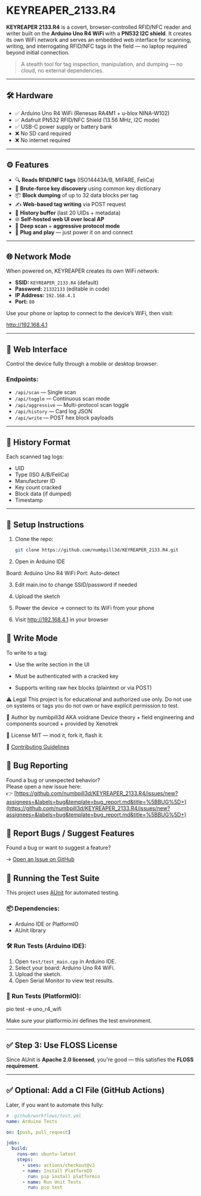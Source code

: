# KEYREAPER_2133.R4

**KEYREAPER 2133.R4** is a covert, browser-controlled RFID/NFC reader and writer built on the **Arduino Uno R4 WiFi** with a **PN532 I2C shield**. It creates its own WiFi network and serves an embedded web interface for scanning, writing, and interrogating RFID/NFC tags in the field — no laptop required beyond initial connection.

> A stealth tool for tag inspection, manipulation, and dumping — no cloud, no external dependencies.

---

## 🛠 Hardware

- ✅ Arduino Uno R4 WiFi (Renesas RA4M1 + u-blox NINA-W102)
- ✅ Adafruit PN532 RFID/NFC Shield (13.56 MHz, I2C mode)
- ✅ USB-C power supply or battery bank
- ❌ No SD card required
- ❌ No internet required

---

## ⚙️ Features

- 🔍 **Reads RFID/NFC tags** (ISO14443A/B, MIFARE, FeliCa)
- 🔑 **Brute-force key discovery** using common key dictionary
- 📦 **Block dumping** of up to 32 data blocks per tag
- ✍️ **Web-based tag writing** via POST request
- 🧠 **History buffer** (last 20 UIDs + metadata)
- 🌐 **Self-hosted web UI over local AP**
- 🧪 **Deep scan** + **aggressive protocol mode**
- 🔌 **Plug and play** — just power it on and connect

---

## 🌐 Network Mode

When powered on, KEYREAPER creates its own WiFi network:

- **SSID:** `KEYREAPER_2133.R4` (default)
- **Password:** `21332133` (editable in code)
- **IP Address:** `192.168.4.1`
- **Port:** `80`

Use your phone or laptop to connect to the device’s WiFi, then visit:

http://192.168.4.1


---

## 📱 Web Interface

Control the device fully through a mobile or desktop browser:

### Endpoints:
- `/api/scan` — Single scan
- `/api/toggle` — Continuous scan mode
- `/api/aggressive` — Multi-protocol scan toggle
- `/api/history` — Card log JSON
- `/api/write` — POST hex block payloads

---

## 🧾 History Format

Each scanned tag logs:
- UID
- Type (ISO A/B/FeliCa)
- Manufacturer ID
- Key count cracked
- Block data (if dumped)
- Timestamp

---

## 🚀 Setup Instructions

1. Clone the repo:
   ```bash
   git clone https://github.com/numbpill3d/KEYREAPER_2133.R4.git


2. Open in Arduino IDE

Board: Arduino Uno R4 WiFi
Port: Auto-detect

3. Edit main.ino to change SSID/password if needed

4. Upload the sketch

5. Power the device → connect to its WiFi from your phone

6. Visit http://192.168.4.1 in your browser

## 🔐 Write Mode

To write to a tag:

- Use the write section in the UI

- Must be authenticated with a cracked key

- Supports writing raw hex blocks (plaintext or via POST)

⚠️ Legal
This project is for educational and authorized use only.
Do not use on systems or tags you do not own or have explicit permission to test.

🧠 Author
by numbpill3d AKA voidrane
Device theory + field engineering and components sourced + provided by Xenotrek

📃 License
MIT — mod it, fork it, flash it.

📑 [Contributing Guidelines](./CONTRIBUTING.md)


## 🐞 Bug Reporting

Found a bug or unexpected behavior?  
Please open a new issue here:  
👉 [https://github.com/numbpill3d/KEYREAPER_2133.R4/issues/new?assignees=&labels=bug&template=bug_report.md&title=%5BBUG%5D+](https://github.com/numbpill3d/KEYREAPER_2133.R4/issues/new?assignees=&labels=bug&template=bug_report.md&title=%5BBUG%5D+)

## 🐞 Report Bugs / Suggest Features

Found a bug or want to suggest a feature?

→ [Open an Issue on GitHub](https://github.com/numbpill3d/KEYREAPER_2133.R4/issues)

## 🧪 Running the Test Suite

This project uses [AUnit](https://github.com/bxparks/AUnit) for automated testing.

### 📦 Dependencies:
- Arduino IDE or PlatformIO
- AUnit library

### 🛠️ Run Tests (Arduino IDE):

1. Open `test/test_main.cpp` in Arduino IDE.
2. Select your board: Arduino Uno R4 WiFi.
3. Upload the sketch.
4. Open Serial Monitor to view test results.

### 🧪 Run Tests (PlatformIO):

pio test -e uno_r4_wifi

Make sure your platformio.ini defines the test environment.


---

## ✅ Step 3: Use FLOSS License

Since AUnit is **Apache 2.0 licensed**, you're good — this satisfies the **FLOSS requirement**.

---

## ✅ Optional: Add a CI File (GitHub Actions)

Later, if you want to automate this fully:

```yaml
# .github/workflows/test.yml
name: Arduino Tests

on: [push, pull_request]

jobs:
  build:
    runs-on: ubuntu-latest
    steps:
      - uses: actions/checkout@v3
      - name: Install PlatformIO
        run: pip install platformio
      - name: Run Unit Tests
        run: pio test


